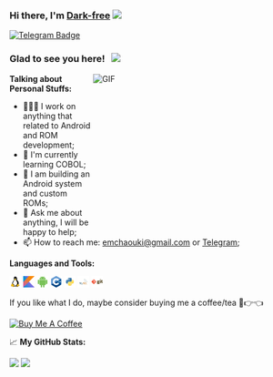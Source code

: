 ### Hi there, I'm <a href="https://github.com/Dark-free" target="_blank"> Dark-free</a> <img src="https://media.giphy.com/media/hvRJCLFzcasrR4ia7z/giphy.gif" width="25px">

[![Telegram Badge](https://img.shields.io/badge/-Telegram-0088cc?style=flat-square&logo=Telegram&logoColor=white)](https://t.me/freesoul00)

### Glad to see you here! &nbsp; ![](https://visitor-badge.glitch.me/badge?page_id=Dark-free.Dark-free)


<img align="right" alt="GIF" src="https://github.com/Gapur/Gapur/blob/master/coding.gif?raw=true" width="357" height="280" />
  

**Talking about Personal Stuffs:**

- 👨🏻‍💻 I work on anything that related to Android and ROM development;
- 🚀 I'm currently learning COBOL;
- 🌱 I am building an Android system and custom ROMs;
- 💬 Ask me about anything, I will be happy to help;
- 📫 How to reach me: emchaouki@gmail.com or [Telegram](https://t.me/freesoul00);

**Languages and Tools:**  

<code><img height="20" src="https://raw.githubusercontent.com/github/explore/80688e429a7d4ef2fca1e82350fe8e3517d3494d/topics/linux/linux.png"></code>
<code><img height="20" src="https://raw.githubusercontent.com/github/explore/80688e429a7d4ef2fca1e82350fe8e3517d3494d/topics/kotlin/kotlin.png"></code>
<code><img height="20" src="https://raw.githubusercontent.com/github/explore/80688e429a7d4ef2fca1e82350fe8e3517d3494d/topics/android/android.png"></code>
<code><img height="20" src="https://raw.githubusercontent.com/github/explore/80688e429a7d4ef2fca1e82350fe8e3517d3494d/topics/cpp/cpp.png"></code>
<code><img height="20" src="https://raw.githubusercontent.com/github/explore/80688e429a7d4ef2fca1e82350fe8e3517d3494d/topics/python/python.png"></code>
<code><img height="20" src="https://raw.githubusercontent.com/github/explore/80688e429a7d4ef2fca1e82350fe8e3517d3494d/topics/mysql/mysql.png"></code>
<code><img height="20" src="https://raw.githubusercontent.com/github/explore/80688e429a7d4ef2fca1e82350fe8e3517d3494d/topics/git/git.png"></code>

If you like what I do, maybe consider buying me a coffee/tea 🥺👉👈

<a href="https://www.paypal.me/freesoul007" target="_blank"><img src="https://cdn.buymeacoffee.com/buttons/v2/default-red.png" alt="Buy Me A Coffee" width="150" ></a>

📈 **My GitHub Stats:**

<p>
  <img height="180em" src="https://github-readme-stats.vercel.app/api?username=Dark-free&show_icons=true&hide_border=true&&count_private=true&include_all_commits=true" />
  <img height="180em" src="https://github-readme-stats.vercel.app/api/top-langs/?username=Dark-free&exclude_repo=KNN-Image-Classification&show_icons=true&hide_border=true&layout=compact&langs_count=8"/>
</p>
